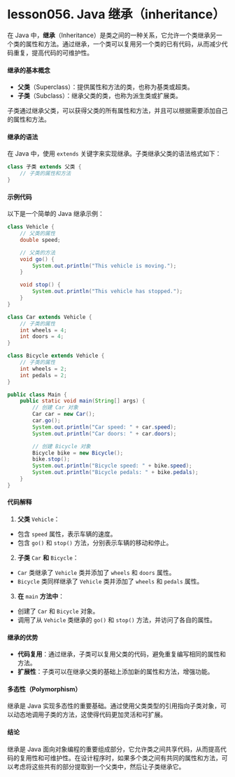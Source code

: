 # lesson056. Java 继承（inheritance）

在 Java 中，**继承**（Inheritance）是类之间的一种关系，它允许一个类继承另一个类的属性和方法。通过继承，一个类可以复用另一个类的已有代码，从而减少代码重复，提高代码的可维护性。

#### 继承的基本概念

- **父类**（Superclass）：提供属性和方法的类，也称为基类或超类。
- **子类**（Subclass）：继承父类的类，也称为派生类或扩展类。

子类通过继承父类，可以获得父类的所有属性和方法，并且可以根据需要添加自己的属性和方法。

#### 继承的语法

在 Java 中，使用 `extends` 关键字来实现继承。子类继承父类的语法格式如下：

```java
class 子类 extends 父类 {
    // 子类的属性和方法
}
```

#### 示例代码

以下是一个简单的 Java 继承示例：

```java
class Vehicle {
    // 父类的属性
    double speed;

    // 父类的方法
    void go() {
        System.out.println("This vehicle is moving.");
    }

    void stop() {
        System.out.println("This vehicle has stopped.");
    }
}

class Car extends Vehicle {
    // 子类的属性
    int wheels = 4;
    int doors = 4;
}

class Bicycle extends Vehicle {
    // 子类的属性
    int wheels = 2;
    int pedals = 2;
}

public class Main {
    public static void main(String[] args) {
        // 创建 Car 对象
        Car car = new Car();
        car.go();
        System.out.println("Car speed: " + car.speed);
        System.out.println("Car doors: " + car.doors);

        // 创建 Bicycle 对象
        Bicycle bike = new Bicycle();
        bike.stop();
        System.out.println("Bicycle speed: " + bike.speed);
        System.out.println("Bicycle pedals: " + bike.pedals);
    }
}
```

#### 代码解释

1. **父类** `Vehicle`：

- 包含 `speed` 属性，表示车辆的速度。
- 包含 `go()` 和 `stop()` 方法，分别表示车辆的移动和停止。

2. **子类** `Car` **和** `Bicycle`：

- `Car` 类继承了 `Vehicle` 类并添加了 `wheels` 和 `doors` 属性。
- `Bicycle` 类同样继承了 `Vehicle` 类并添加了 `wheels` 和 `pedals` 属性。

3. **在** `main` **方法中**：

- 创建了 `Car` 和 `Bicycle` 对象。
- 调用了从 `Vehicle` 类继承的 `go()` 和 `stop()` 方法，并访问了各自的属性。

#### 继承的优势

- **代码复用**：通过继承，子类可以复用父类的代码，避免重复编写相同的属性和方法。
- **扩展性**：子类可以在继承父类的基础上添加新的属性和方法，增强功能。

#### 多态性（Polymorphism）

继承是 Java 实现多态性的重要基础。通过使用父类类型的引用指向子类对象，可以动态地调用子类的方法，这使得代码更加灵活和可扩展。

#### 结论

继承是 Java 面向对象编程的重要组成部分，它允许类之间共享代码，从而提高代码的复用性和可维护性。在设计程序时，如果多个类之间有共同的属性和方法，可以考虑将这些共有的部分提取到一个父类中，然后让子类继承它。